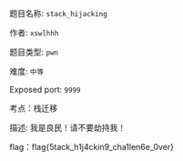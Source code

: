 题目名称: ```stack_hijacking```  

作者: ```xswlhhh```  

题目类型: ```pwn```  

难度: ```中等```  

Exposed port: ```9999```   

考点：栈迁移

描述: 我是良民！请不要劫持我！

flag：flag{5tack_h1j4ckin9_cha1len6e_0ver}



